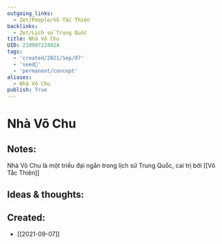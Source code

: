```yaml
---
outgoing_links:
  - Zet/People/Võ Tắc Thiên
backlinks:
  - Zet/Lịch sử Trung Quốc
title: Nhà Võ Chu
UID: 210907224024
tags:
  - 'created/2021/Sep/07'
  - 'seed🥜'
  - 'permanent/concept'
aliases:
  - Nhà Võ Chu
publish: True
---
```

# Nhà Võ Chu

## Notes:
Nhà Võ Chu là một triều đại ngắn trong lịch sử Trung Quốc, cai trị bởi [[Võ Tắc Thiên]]

## Ideas & thoughts:
## Created:
- [[2021-09-07]]
